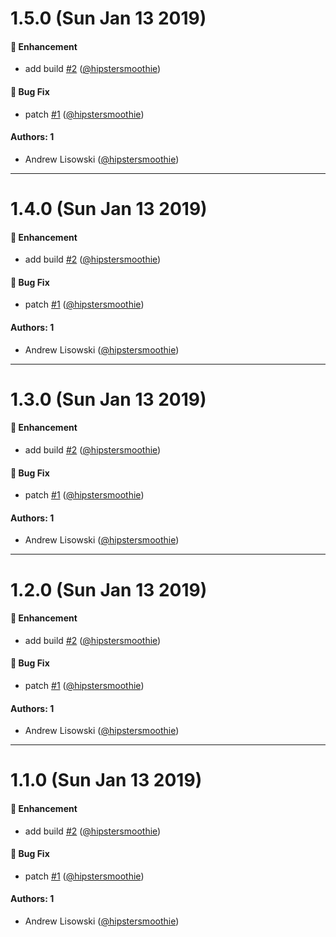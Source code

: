 # 1.5.0 (Sun Jan 13 2019)

#### 🚀  Enhancement

- add build [#2](https://github.com/hipstersmoothie/auto-chrome/pull/2) ([@hipstersmoothie](https://github.com/hipstersmoothie))

#### 🐛  Bug Fix

- patch [#1](https://github.com/hipstersmoothie/auto-chrome/pull/1) ([@hipstersmoothie](https://github.com/hipstersmoothie))

#### Authors: 1

- Andrew Lisowski ([@hipstersmoothie](https://github.com/hipstersmoothie))

---

# 1.4.0 (Sun Jan 13 2019)

#### 🚀  Enhancement

- add build [#2](https://github.com/hipstersmoothie/auto-chrome/pull/2) ([@hipstersmoothie](https://github.com/hipstersmoothie))

#### 🐛  Bug Fix

- patch [#1](https://github.com/hipstersmoothie/auto-chrome/pull/1) ([@hipstersmoothie](https://github.com/hipstersmoothie))

#### Authors: 1

- Andrew Lisowski ([@hipstersmoothie](https://github.com/hipstersmoothie))

---

# 1.3.0 (Sun Jan 13 2019)

#### 🚀  Enhancement

- add build [#2](https://github.com/hipstersmoothie/auto-chrome/pull/2) ([@hipstersmoothie](https://github.com/hipstersmoothie))

#### 🐛  Bug Fix

- patch [#1](https://github.com/hipstersmoothie/auto-chrome/pull/1) ([@hipstersmoothie](https://github.com/hipstersmoothie))

#### Authors: 1

- Andrew Lisowski ([@hipstersmoothie](https://github.com/hipstersmoothie))

---

# 1.2.0 (Sun Jan 13 2019)

#### 🚀  Enhancement

- add build [#2](https://github.com/hipstersmoothie/auto-chrome/pull/2) ([@hipstersmoothie](https://github.com/hipstersmoothie))

#### 🐛  Bug Fix

- patch [#1](https://github.com/hipstersmoothie/auto-chrome/pull/1) ([@hipstersmoothie](https://github.com/hipstersmoothie))

#### Authors: 1

- Andrew Lisowski ([@hipstersmoothie](https://github.com/hipstersmoothie))

---

# 1.1.0 (Sun Jan 13 2019)

#### 🚀  Enhancement

- add build [#2](https://github.com/hipstersmoothie/auto-chrome/pull/2) ([@hipstersmoothie](https://github.com/hipstersmoothie))

#### 🐛  Bug Fix

- patch [#1](https://github.com/hipstersmoothie/auto-chrome/pull/1) ([@hipstersmoothie](https://github.com/hipstersmoothie))

#### Authors: 1

- Andrew Lisowski ([@hipstersmoothie](https://github.com/hipstersmoothie))